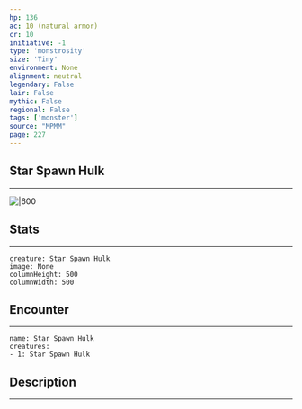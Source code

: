```yaml
---
hp: 136
ac: 10 (natural armor)
cr: 10
initiative: -1
type: 'monstrosity'    
size: 'Tiny'
environment: None
alignment: neutral
legendary: False
lair: False
mythic: False
regional: False
tags: ['monster']
source: "MPMM"
page: 227
---
```


## Star Spawn Hulk
---

![|600](D:/Program%20Files/5e.tools/img/bestiary/MPMM/Star%20Spawn%20Hulk.webp)

## Stats
---

```statblock
creature: Star Spawn Hulk
image: None
columnHeight: 500
columnWidth: 500
```

## Encounter
---

```encounter-table
name: Star Spawn Hulk
creatures:
- 1: Star Spawn Hulk
```

## Description
---




